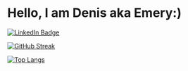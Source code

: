 <h1>Hello, I am Denis aka Emery:)</h1>

<div id="badges">
  <a href="https://www.linkedin.com/in/denis-teluchin/">
    <img src="https://img.shields.io/badge/LinkedIn-blue?style=for-the-badge&logo=linkedin&logoColor=white" alt="LinkedIn Badge"/>
  </a>

</div>


[![GitHub Streak](http://github-readme-streak-stats.herokuapp.com?user=emerymastering&theme=dark&background=000000)](https://git.io/streak-stats)

[![Top Langs](https://github-readme-stats.vercel.app/api/top-langs/?username=emerymastering)](https://github.com/anuraghazra/github-readme-stats)
